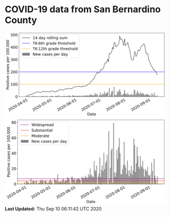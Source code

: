 # COVID-19 data from San Bernardino County
![image1](plots/graph.png)
![image2](plots/classification.png)
**Last Updated:** Thu Sep 10 06:11:42 UTC 2020
